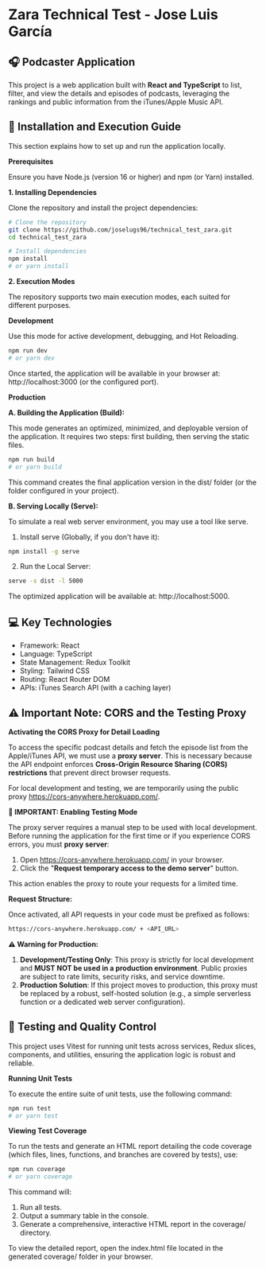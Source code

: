 # Zara Technical Test - Jose Luis García

## 🎧 Podcaster Application

This project is a web application built with **React and TypeScript** to list, filter, and view the details and episodes of podcasts, leveraging the rankings and public information from the iTunes/Apple Music API.

## 🚀 Installation and Execution Guide

This section explains how to set up and run the application locally.

**Prerequisites**

Ensure you have Node.js (version 16 or higher) and npm (or Yarn) installed.

**1. Installing Dependencies**

Clone the repository and install the project dependencies:

```bash
# Clone the repository
git clone https://github.com/joselugs96/technical_test_zara.git
cd technical_test_zara

# Install dependencies
npm install
# or yarn install
```

**2. Execution Modes**

The repository supports two main execution modes, each suited for different purposes.

**Development**

Use this mode for active development, debugging, and Hot Reloading.

```bash
npm run dev
# or yarn dev
```

Once started, the application will be available in your browser at: http://localhost:3000 (or the configured port).

**Production**

**A. Building the Application (Build):**

This mode generates an optimized, minimized, and deployable version of the application. It requires two steps: first building, then serving the static files.

```bash
npm run build
# or yarn build
```

This command creates the final application version in the dist/ folder (or the folder configured in your project).

**B. Serving Locally (Serve):**

To simulate a real web server environment, you may use a tool like serve.

1. Install serve (Globally, if you don't have it):

```bash
npm install -g serve
```

2. Run the Local Server:

```bash
serve -s dist -l 5000
```

The optimized application will be available at: http://localhost:5000.

## 💻 Key Technologies

- Framework: React
- Language: TypeScript
- State Management: Redux Toolkit
- Styling: Tailwind CSS
- Routing: React Router DOM
- APIs: iTunes Search API (with a caching layer)

## ⚠️ Important Note: CORS and the Testing Proxy

**Activating the CORS Proxy for Detail Loading**

To access the specific podcast details and fetch the episode list from the Apple/iTunes API, we must use a **proxy server**. This is necessary because the API endpoint enforces **Cross-Origin Resource Sharing (CORS) restrictions** that prevent direct browser requests.

For local development and testing, we are temporarily using the public proxy https://cors-anywhere.herokuapp.com/.

**🚨 IMPORTANT: Enabling Testing Mode**

The proxy server requires a manual step to be used with local development. Before running the application for the first time or if you experience CORS errors, you must **proxy server**:

1. Open https://cors-anywhere.herokuapp.com/ in your browser.
2. Click the "**Request temporary access to the demo server**" button.

This action enables the proxy to route your requests for a limited time.

**Request Structure:**

Once activated, all API requests in your code must be prefixed as follows:

```bash
https://cors-anywhere.herokuapp.com/ + <API_URL>
```

**⚠️ Warning for Production:**

1. **Development/Testing Only**: This proxy is strictly for local development and **MUST NOT be used in a production environment**. Public proxies are subject to rate limits, security risks, and service downtime.
2. **Production Solution**: If this project moves to production, this proxy must be replaced by a robust, self-hosted solution (e.g., a simple serverless function or a dedicated web server configuration).

## 🧪 Testing and Quality Control

This project uses Vitest for running unit tests across services, Redux slices, components, and utilities, ensuring the application logic is robust and reliable.

**Running Unit Tests**

To execute the entire suite of unit tests, use the following command:

```bash
npm run test
# or yarn test
```

**Viewing Test Coverage**

To run the tests and generate an HTML report detailing the code coverage (which files, lines, functions, and branches are covered by tests), use:

```bash
npm run coverage
# or yarn coverage
```

This command will:

1. Run all tests.
2. Output a summary table in the console.
3. Generate a comprehensive, interactive HTML report in the coverage/ directory.

To view the detailed report, open the index.html file located in the generated coverage/ folder in your browser.
